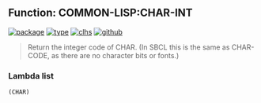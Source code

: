## Function: COMMON-LISP:CHAR-INT
[![package](https://img.shields.io/badge/Package-COMMON--LISP-5f9ea0.svg?style=social&colorA=999999)](../) [![type](https://img.shields.io/badge/Type-Function-5f9ea0.svg?style=social&colorA=999999)](../#function) [![clhs](https://img.shields.io/badge/CLHS-CHAR--INT-5f9ea0.svg?style=social&colorA=999999)](http://www.lispworks.com/documentation/HyperSpec/Body/f_char_i.htm) [![github](https://img.shields.io/badge/GitHub-View_the_source-5f9ea0.svg?style=social&colorA=999999&logo=github)](https://github.com/sbcl/sbcl/blob/master/src/code/target-char.lisp/) 

> Return the integer code of CHAR. (In SBCL this is the same as CHAR-CODE, as
> there are no character bits or fonts.)

### Lambda list
```
(CHAR)
```
